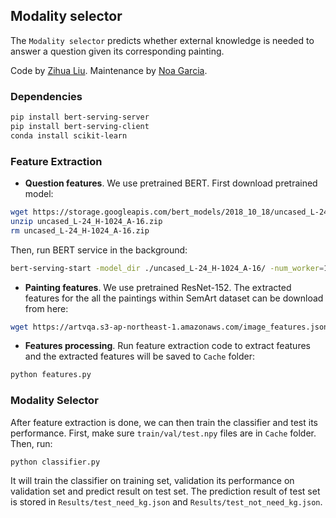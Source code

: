 ## Modality selector
The `Modality selector` predicts whether external knowledge is needed to answer a question given its corresponding painting. 

Code by [Zihua Liu](https://github.com/Zihua-Liu). Maintenance by [Noa Garcia](https://github.com/noagarcia).


### Dependencies

```bash
pip install bert-serving-server
pip install bert-serving-client
conda install scikit-learn
```


### Feature Extraction

- **Question features**. We use pretrained BERT. First download pretrained model:

```bash
wget https://storage.googleapis.com/bert_models/2018_10_18/uncased_L-24_H-1024_A-16.zip
unzip uncased_L-24_H-1024_A-16.zip
rm uncased_L-24_H-1024_A-16.zip
```

Then, run BERT service in the background:

```bash
bert-serving-start -model_dir ./uncased_L-24_H-1024_A-16/ -num_worker=1
```

- **Painting features**. We use pretrained ResNet-152. The extracted features for the all the paintings within SemArt dataset can be download from here:

```bash
wget https://artvqa.s3-ap-northeast-1.amazonaws.com/image_features.json
```

- **Features processing**. Run feature extraction code to extract features and the extracted features will be saved to `Cache` folder:

```bash
python features.py
```


### Modality Selector

After feature extraction is done, we can then train the classifier and test its performance. First, make sure `train/val/test.npy` files are in `Cache` folder. Then, run:

```
python classifier.py
```

It will train the classifier on training set, validation its performance on validation set and predict result on test set. 
The prediction result of test set is stored in `Results/test_need_kg.json` and `Results/test_not_need_kg.json`.
